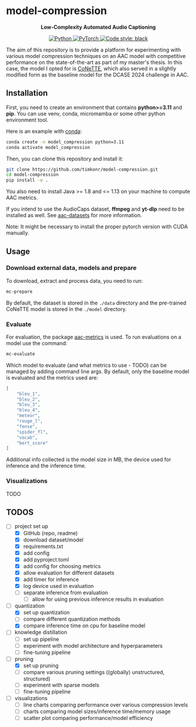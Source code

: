 # model-compression

<div align="center">

**Low-Complexity Automated Audio Captioning**

<a href="https://www.python.org/">
    <img alt="Python" src="https://img.shields.io/badge/-Python 3.11-blue?style=for-the-badge&logo=python&logoColor=white">
</a>
<a href="https://pytorch.org/get-started/locally/">
    <img alt="PyTorch" src="https://img.shields.io/badge/-PyTorch 2.2-ee4c2c?style=for-the-badge&logo=pytorch&logoColor=white">
</a>
<a href="https://black.readthedocs.io/en/stable/">
    <img alt="Code style: black" src="https://img.shields.io/badge/code%20style-black-black.svg?style=for-the-badge&labelColor=gray">
</a>

</div>

The aim of this repository is to provide a platform for experimenting with various model compression techniques on an AAC model with competitive performance on the state-of-the-art as part of my master's thesis. In this case, the model I opted for is [CoNeTTE](https://github.com/Labbeti/conette-audio-captioning), which also served in a slightly modified form as the baseline model for the DCASE 2024 challenge in AAC.

## Installation
First, you need to create an environment that contains **python>=3.11** and **pip**. You can use venv, conda, micromamba or some other python environment tool.

Here is an example with [conda](https://docs.conda.io/projects/conda/en/latest/user-guide/install/index.html):
```bash
conda create -n model_compression python=3.11
conda activate model_compression
```

Then, you can clone this repository and install it:
```bash
git clone https://github.com/timkonr/model-compression.git
cd model-compression
pip install -e .
```

You also need to install Java >= 1.8 and <= 1.13 on your machine to compute AAC metrics.

If you intend to use the AudioCaps dataset, **ffmpeg** and **yt-dlp** need to be installed as well. See [aac-datasets](https://aac-datasets.readthedocs.io/en/stable/installation.html#external-requirements-audiocaps-only) for more information.

Note: It might be necessary to install the proper pytorch version with CUDA manually.

## Usage

### Download external data, models and prepare

To download, extract and process data, you need to run:
```bash
mc-prepare
```
By default, the dataset is stored in the `./data` directory and the pre-trained CoNeTTE model is stored in the `./model` directory.

### Evaluate

For evaluation, the package [aac-metrics](https://aac-metrics.readthedocs.io) is used.
To run evaluations on a model use the command:
```bash
mc-evaluate
```

Which model to evaluate (and what metrics to use - TODO) can be managed by adding command line args.
By default, only the baseline model is evaluated and the metrics used are:
```json
[
    "bleu_1",
    "bleu_2",
    "bleu_3",
    "bleu_4",
    "meteor",
    "rouge_l",
    "fense",
    "spider_fl",
    "vocab",
    "bert_score"
]
```

Additional info collected is the model size in MB, the device used for inference and the inference time.

### Visualizations

TODO

## TODOS
- [ ] project set up
    - [x] GitHub (repo, readme)
    - [x] download dataset/model
    - [x] requirements.txt
    - [x] add config
    - [x] add pyproject.toml
    - [x] add config for choosing metrics
    - [x] allow evaluation for different datasets
    - [x] add timer for inference
    - [x] log device used in evaluation
    - [ ] separate inference from evaluation
        - [ ] allow for using previous inference results in evaluation
- [ ] quantization
    - [x] set up quantization
    - [ ] compare different quantization methods
    - [x] compare inference time on cpu for baseline model
- [ ] knowledge distillation
    - [ ] set up pipeline
    - [ ] experiment with model architecture and hyperparameters
    - [ ] fine-tuning pipeline
- [ ] pruning
    - [x] set up pruning
    - [ ] compare various pruning settings ((globally) unstructured, structured)
    - [ ] experiment with sparse models
    - [ ] fine-tuning pipeline
- [ ] visualizations
    - [ ] line charts comparing performance over various compression levels
    - [ ] charts comparing model sizes/inference time/memory usage
    - [ ] scatter plot comparing performance/model efficiency